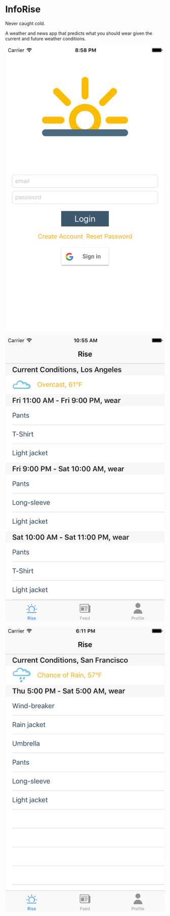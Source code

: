 # InfoRise
Never caught cold.

A weather and news app that predicts what you should wear given the current and future weather conditions.

![login](/pics/login.png?raw=true "Login Screen")

![login](/pics/weatherLA.png?raw=true "Rise LA")

![login](/pics/weatherSF.png?raw=true "Rise LA")
